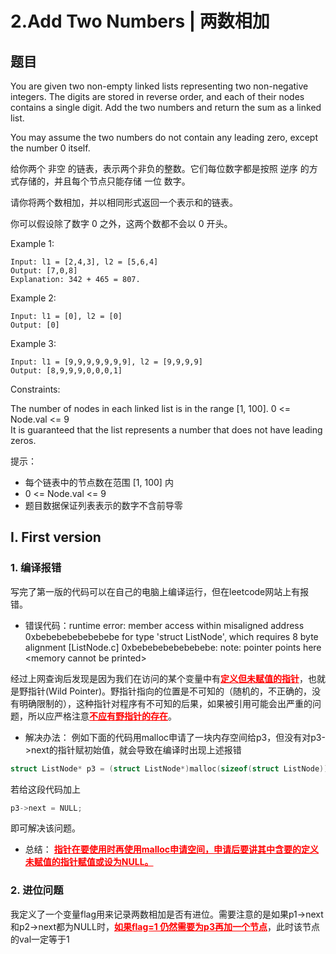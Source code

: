 # 2.Add Two Numbers | 两数相加
## 题目
You are given two non-empty linked lists representing two non-negative integers. The digits are stored in reverse order, and each of their nodes contains a single digit. Add the two numbers and return the sum as a linked list.

You may assume the two numbers do not contain any leading zero, except the number 0 itself.  

给你两个 非空 的链表，表示两个非负的整数。它们每位数字都是按照 逆序 的方式存储的，并且每个节点只能存储 一位 数字。

请你将两个数相加，并以相同形式返回一个表示和的链表。

你可以假设除了数字 0 之外，这两个数都不会以 0 开头。

Example 1:  
```
Input: l1 = [2,4,3], l2 = [5,6,4]  
Output: [7,0,8]  
Explanation: 342 + 465 = 807.  
```

Example 2:  
```
Input: l1 = [0], l2 = [0]  
Output: [0]  
```

Example 3:  
```
Input: l1 = [9,9,9,9,9,9,9], l2 = [9,9,9,9]  
Output: [8,9,9,9,0,0,0,1]  
```
 
Constraints:

The number of nodes in each linked list is in the range [1, 100].
0 <= Node.val <= 9  
It is guaranteed that the list represents a number that does not have leading zeros.  

提示：

- 每个链表中的节点数在范围 [1, 100] 内  
- 0 <= Node.val <= 9  
- 题目数据保证列表表示的数字不含前导零  

## I. First version
### 1. 编译报错
写完了第一版的代码可以在自己的电脑上编译运行，但在leetcode网站上有报错。

* 错误代码：runtime error: member access within misaligned address 0xbebebebebebebebe for type 'struct ListNode', which requires 8 byte alignment [ListNode.c]
0xbebebebebebebebe: note: pointer points here
\<memory cannot be printed>  

经过上网查询后发现是因为我们在访问的某个变量中有<font color="red"><u>**定义但未赋值的指针**</u></font>，也就是野指针(Wild Pointer)。野指针指向的位置是不可知的（随机的，不正确的，没有明确限制的），这种指针对程序有不可知的后果，如果被引用可能会出严重的问题，所以应严格注意<font color="red"><u>**不应有野指针的存在**</u></font>。  

* 解决办法：
例如下面的代码用malloc申请了一块内存空间给p3，但没有对p3->next的指针赋初始值，就会导致在编译时出现上述报错
```C
struct ListNode* p3 = (struct ListNode*)malloc(sizeof(struct ListNode));
```
若给这段代码加上
```C
p3->next = NULL;
```
即可解决该问题。  

* 总结：
<font color="red"><u>**指针在要使用时再使用malloc申请空间，申请后要讲其中含要的定义未赋值的指针赋值或设为NULL。**</u></font>

### 2. 进位问题
我定义了一个变量flag用来记录两数相加是否有进位。需要注意的是如果p1->next和p2->next都为NULL时，<font color="red"><u>**如果flag=1 仍然需要为p3再加一个节点**</u></font>，此时该节点的val一定等于1
